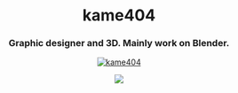 <h1 align="center">kame404</h1>
<h3 align="center">Graphic designer and 3D. Mainly work on Blender.</h3>

<p align="center"> <a href="https://twitter.com/kame404" target="blank"><img src="https://img.shields.io/twitter/follow/kame404?logo=twitter&style=for-the-badge" alt="kame404" /></a></p>

<div align="center"/>
 <img src="https://github-readme-stats.vercel.app/api?username=kame404&show_icons=true&hide=prs,issues,contribs&hide_rank=true" />
</div>
